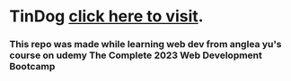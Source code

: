 # TinDog [click here to visit](https://nishilnayak.github.io/startup-landing-page-using-bootstrap/).
### This repo was made while learning web dev from anglea yu's course on udemy The Complete 2023 Web Development Bootcamp

